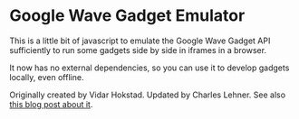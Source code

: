 # Google Wave Gadget Emulator #

This is a little bit of javascript to emulate the Google Wave Gadget API sufficiently to run some gadgets side by side in iframes in a browser.

It now has no external dependencies, so you can use it to develop gadgets locally, even offline.

Originally created by Vidar Hokstad.
Updated by Charles Lehner.
See also [this blog post about it](http://www.hokstad.com/google-wave-gadget-emulator.html).
 